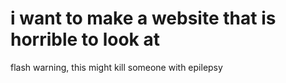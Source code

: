 # i want to make a website that is horrible to look at
flash warning, this might kill someone with epilepsy
